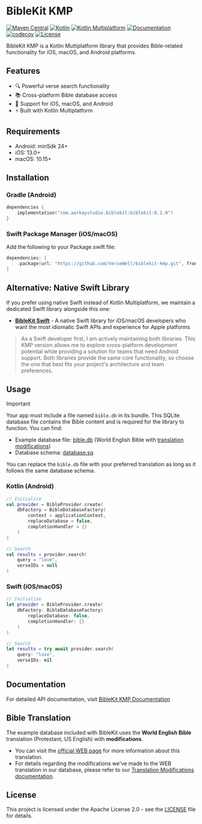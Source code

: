 # BibleKit KMP

[![Maven Central](https://img.shields.io/maven-central/v/com.aarkaystudio.biblekit/biblekit)](https://central.sonatype.com/artifact/com.aarkaystudio.biblekit/biblekit)
[![Kotlin](https://img.shields.io/badge/kotlin-2.1.21-blue.svg?logo=kotlin)](http://kotlinlang.org)
[![Kotlin Multiplatform](https://img.shields.io/badge/Kotlin-Multiplatform-orange.svg?logo=kotlin)](https://kotlinlang.org/docs/multiplatform.html)
[![Documentation](https://img.shields.io/badge/docs-dokka-green)](https://versewell.github.io/biblekit-kmp)
[![codecov](https://codecov.io/gh/VerseWell/biblekit-kmp/branch/main/graph/badge.svg)](https://codecov.io/gh/VerseWell/biblekit-kmp)
[![License](https://img.shields.io/badge/License-Apache%202.0-blue.svg)](LICENSE)

BibleKit KMP is a Kotlin Multiplatform library that provides Bible-related functionality for iOS, macOS, and Android platforms.

## Features

- 🔍 Powerful verse search functionality
- 📚 Cross-platform Bible database access
- 📱 Support for iOS, macOS, and Android
- ⚡️ Built with Kotlin Multiplatform

## Requirements

- Android: minSdk 24+
- iOS: 13.0+
- macOS: 10.15+

## Installation

### Gradle (Android)

```kotlin
dependencies {
    implementation("com.aarkaystudio.biblekit:biblekit:0.1.0")
}
```

### Swift Package Manager (iOS/macOS)

Add the following to your Package.swift file:

```swift
dependencies: [
    .package(url: "https://github.com/VerseWell/biblekit-kmp.git", from: "0.1.0")
]
```

## Alternative: Native Swift Library

If you prefer using native Swift instead of Kotlin Multiplatform, we maintain a dedicated Swift library alongside this one:

- **[BibleKit Swift](https://github.com/VerseWell/BibleKit-swift)** - A native Swift library for iOS/macOS developers who want the most idiomatic Swift APIs and experience for Apple platforms

> As a Swift developer first, I am actively maintaining both libraries. This KMP version allows me to explore cross-platform development potential while providing a solution for teams that need Android support. Both libraries provide the same core functionality, so choose the one that best fits your project's architecture and team preferences.

## Usage

> [!IMPORTANT]
> Your app must include a file named `bible.db` in its bundle. This SQLite database file contains the Bible content and is required for the library to function. You can find:
> - Example database file: [bible.db](androidApp/src/main/assets/bible.db) (World English Bible with [translation modifications](#bible-translation))
> - Database schema: [database.sq](biblekit-db/src/commonMain/sqldelight/com/aarkaystudio/biblekitdb/database.sq)
>
> You can replace the `bible.db` file with your preferred translation as long as it follows the same database schema.

### Kotlin (Android)

```kotlin
// Initialize
val provider = BibleProvider.create(
    dbFactory = BibleDatabaseFactory(
        context = applicationContext,
        replaceDatabase = false,
        completionHandler = {}
    )
)

// Search
val results = provider.search(
    query = "love",
    verseIDs = null
)
```

### Swift (iOS/macOS)

```swift
// Initialize
let provider = BibleProvider.create(
    dbFactory: BibleDatabaseFactory(
        replaceDatabase: false,
        completionHandler: {}
    )
)

// Search
let results = try await provider.search(
    query: "love",
    verseIDs: nil
)
```

## Documentation

For detailed API documentation, visit [BibleKit KMP Documentation](https://versewell.github.io/biblekit-kmp)

## Bible Translation

The example database included with BibleKit uses the **World English Bible** translation (Protestant, US English) with **modifications**. 
- You can visit the [official WEB page](https://ebible.org/find/show.php?id=engwebp) for more information about this translation. 
- For details regarding the modifications we've made to the WEB translation in our database, please refer to our [Translation Modifications documentation](https://versewell.github.io/translation#translation-modifications).

## License

This project is licensed under the Apache License 2.0 - see the [LICENSE](LICENSE) file for details.
